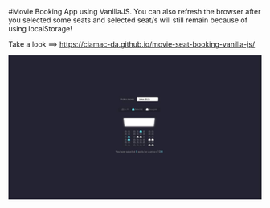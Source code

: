 #Movie Booking App using VanillaJS. You can also refresh the browser after you selected some seats and selected seat/s will still remain because of using localStorage!

Take a look ==> https://ciamac-da.github.io/movie-seat-booking-vanilla-js/

![](assets/1.jpg)
